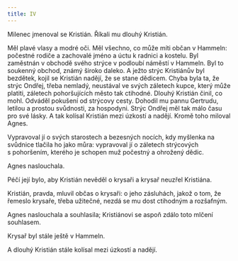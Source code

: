 ```yaml
---
title: IV
---
```


Milenec jmenoval se Kristián. Říkali mu dlouhý Kristián.

Měl plavé vlasy a modré oči. Měl všechno, co může míti občan v Hammeln: počestné rodiče a zachovalé jméno a úctu k radnici a kostelu. Byl zaměstnán v obchodě svého strýce v podloubí náměstí v Hammeln. Byl to soukenný obchod, známý široko daleko. A ježto strýc Kristiánův byl bezdětek, kojil se Kristián nadějí, že se stane dědicem. Chyba byla ta, že strýc Ondřej, třeba nemladý, neustával ve svých záletech kupce, který může platiti, záletech pohoršujících město tak ctihodné. Dlouhý Kristián činil, co mohl. Odváděl pokušení od strýcovy cesty. Dohodil mu pannu Gertrudu, letilou a prostou svůdnosti, za hospodyni. Strýc Ondřej měl tak málo času pro své lásky. A tak kolísal Kristián mezi úzkostí a nadějí. Kromě toho miloval Agnes.

Vypravoval jí o svých starostech a bezesných nocích, kdy myšlenka na svůdnice tlačila ho jako můra: vypravoval jí o záletech strýcových s pohoršením, kterého je schopen muž počestný a ohrožený dědic.

Agnes naslouchala.

Péčí její bylo, aby Kristián nevěděl o krysaři a krysař neuzřel Kristiána.

Kristián, pravda, mluvil občas o krysaři: o jeho zásluhách, jakož o tom, že řemeslo krysaře, třeba užitečné, nezdá se mu dost ctihodným a rozšafným.

Agnes naslouchala a souhlasila; Kristiánovi se aspoň zdálo toto mlčení souhlasem.

Krysař byl stále ještě v Hammeln.

A dlouhý Kristián stále kolísal mezi úzkostí a nadějí.
